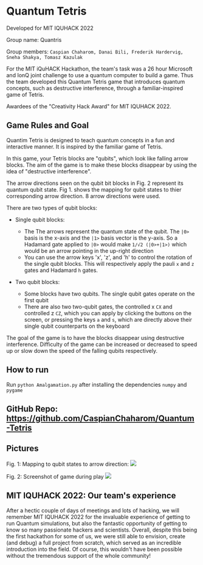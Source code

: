 # Quantum Tetris

Developed for MIT IQUHACK 2022 

Group name: Quantris

Group members: `Caspian Chaharom, Danai Bili, Frederik Hardervig, Sneha Shakya, Tomasz Kazulak`

For the MIT iQuHACK Hackathon, the team's task was a 26 hour Microsoft and IonQ joint challenge to use a quantum computer to build a game. Thus the team developed this Quantum Tetris game that introduces quantum concepts, such as destructive interference, through a familiar-inspired game of Tetris.

Awardees of the "Creativity Hack Award" for MIT IQUHACK 2022.

## Game Rules and Goal

Quantim Tetris is designed to teach quantum concepts in a fun and interactive manner. It is inspired by the familiar game of Tetris. 

In this game, your Tetris blocks are "qubits", which look like falling arrow blocks. The aim of the game is to make these blocks disappear by using the idea of "destructive interference". 

The arrow directions seen on the qubit bit blocks in Fig. 2 represent its quantum qubit state. Fig 1. shows the mapping for qubit states to thier corresponding arrow direction. 8 arrow directions were used.  

There are two types of qubit blocks:

* Single qubit blocks:
  * The The arrows represent the quantum state of the qubit. The `|0>` basis is the x-axis and the `|1>` basis vector is the y-axis. So a Hadamard gate applied to `|0>` would make `1/√2 (|0>+|1>)` which would be an arrow pointing in the up-right direction 
  * You can use the arrow keys 'x', 'z', and 'h' to control the rotation of the single qubit blocks. This will respectively apply the pauli `x` and `z` gates and Hadamard `h` gates.

* Two qubit blocks:
  * Some blocks have two qubits. The single qubit gates operate on the first qubit
  * There are also two two-qubit gates, the controlled x `CX` and controlled z `CZ`, which you can apply by clicking the buttons on the screen, or pressing the keys `a` and `s`, which are directly above their single qubit counterparts on the keyboard


The goal of the game is to have the blocks disappear using destructive interference. Difficulty of the game can be increased or decreased to speed up or slow down the speed of the falling qubits respectively.

## How to run

Run `python Amalgamation.py` after installing the dependencies `numpy` and `pygame`

## GitHub Repo: https://github.com/CaspianChaharom/Quantum-Tetris


## Pictures
Fig. 1: Mapping to qubit states to arrow direction:
![](Pictures/Clock.png)

Fig. 2: Screenshot of game during play
![](Pictures/Game.png)


## MIT IQUHACK 2022: Our team's experience

After a hectic couple of days of meetings and lots of hacking, we will remember MIT IQUHACK 2022 for the invaluable experience of getting to run Quantum simulations, but also the fantastic opportunity of getting to know so many passionate hackers and scientists. Overall, despite this being the first hackathon for some of us, we were still able to envision, create (and debug) a full project from scratch, which served as an incredible introduction into the field. Of course, this wouldn't have been possible without the tremendous support of the whole community! 

